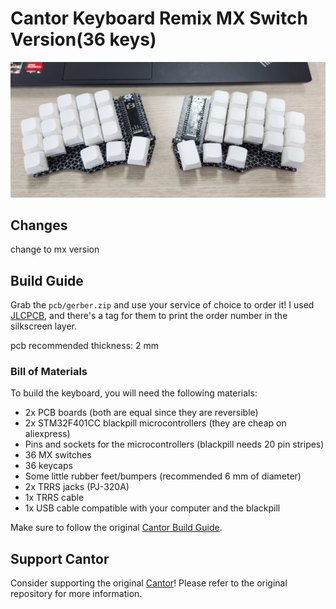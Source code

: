 # Cantor Keyboard Remix MX Switch Version(36 keys)

![Cantor Keyboard](assets/cantor-remix-mx.jpg)


## Changes
change to mx version

## Build Guide
Grab the `pcb/gerber.zip` and use your service of choice to order it! I used [JLCPCB](https://jlcpcb.com/), and there's a tag for them to print the order number in the silkscreen layer. 

pcb recommended thickness: 2 mm

### Bill of Materials

To build the keyboard, you will need the following materials:

- 2x PCB boards (both are equal since they are reversible)
- 2x STM32F401CC blackpill microcontrollers (they are cheap on aliexpress)
- Pins and sockets for the microcontrollers (blackpill needs 20 pin stripes)
- 36 MX switches
- 36 keycaps
- Some little rubber feet/bumpers (recommended 6 mm of diameter)
- 2x TRRS jacks (PJ-320A)
- 1x TRRS cable
- 1x USB cable compatible with your computer and the blackpill

Make sure to follow the original [Cantor Build Guide](https://github.com/diepala/cantor/blob/main/doc/build_guide.md). 

## Support Cantor
Consider supporting the original [Cantor](https://github.com/diepala/cantor)! Please refer to the original repository for more information.


